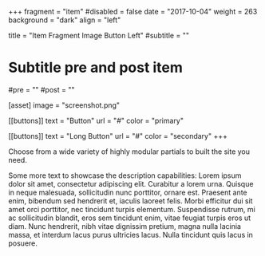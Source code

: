 +++
fragment = "item"
#disabled = false
date = "2017-10-04"
weight = 263
background = "dark"
align = "left"

title = "Item Fragment Image Button Left"
#subtitle = ""

# Subtitle pre and post item
#pre = ""
#post = ""

[asset]
  image = "screenshot.png"

[[buttons]]
  text = "Button"
  url = "#"
  color = "primary"

[[buttons]]
  text = "Long Button"
  url = "#"
  color = "secondary"
+++

Choose from a wide variety of highly modular partials to built the site you need.

Some more text to showcase the description capabilities:
Lorem ipsum dolor sit amet, consectetur adipiscing elit.
Curabitur a lorem urna.
Quisque in neque malesuada, sollicitudin nunc porttitor, ornare est.
Praesent ante enim, bibendum sed hendrerit et, iaculis laoreet felis.
Morbi efficitur dui sit amet orci porttitor, nec tincidunt turpis elementum.
Suspendisse rutrum, mi ac sollicitudin blandit, eros sem tincidunt enim, vitae feugiat turpis eros ut diam.
Nunc hendrerit, nibh vitae dignissim pretium, magna nulla lacinia massa, et interdum lacus purus ultricies lacus.
Nulla tincidunt quis lacus in posuere.
